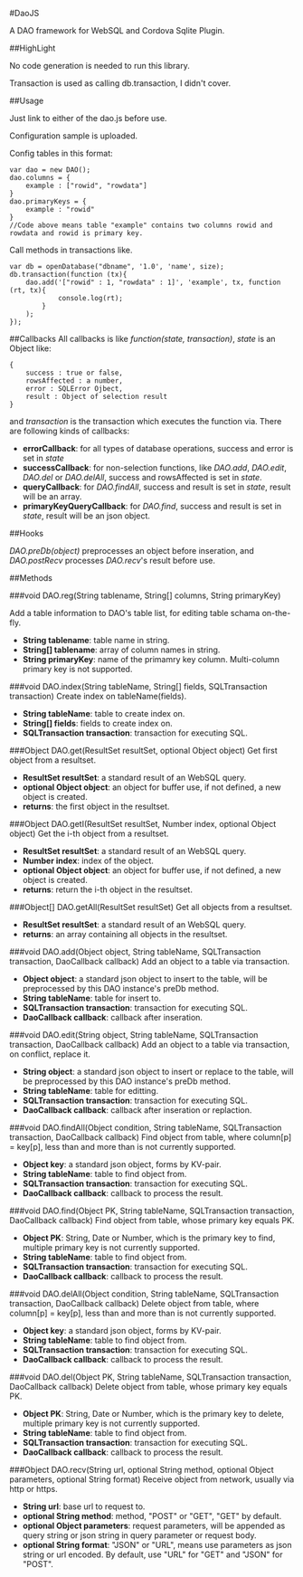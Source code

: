 #DaoJS

A DAO framework for WebSQL and Cordova Sqlite Plugin.

##HighLight

No code generation is needed to run this library.

Transaction is used as calling db.transaction, I didn't cover.


##Usage

Just link to either of the dao.js before use.

Configuration sample is uploaded.

Config tables in this format:

    var dao = new DAO();
    dao.columns = {
        example : ["rowid", "rowdata"]
    }
    dao.primaryKeys = {
        example : "rowid"
    }
    //Code above means table "example" contains two columns rowid and rowdata and rowid is primary key.

Call methods in transactions like.

    var db = openDatabase("dbname", '1.0', 'name', size);
    db.transaction(function (tx){
        dao.add('["rowid" : 1, "rowdata" : 1]', 'example', tx, function (rt, tx){
                console.log(rt);
            }
        );
    });

##Callbacks
All callbacks is like *function(state, transaction)*, *state* is an Object like:

    {
        success : true or false,
        rowsAffected : a number,
        error : SQLError Ojbect,
        result : Object of selection result
    }

and *transaction* is the transaction which executes the function via.
There are following kinds of callbacks:

+ **errorCallback**: for all types of database operations, success and error is set in *state*
+ **successCallback**: for non-selection functions, like *DAO.add*, *DAO.edit*, *DAO.del* or *DAO.delAll*, success and rowsAffected is set in *state*.
+ **queryCallback**: for *DAO.findAll*, success and result is set in *state*, result will be an array.
+ **primaryKeyQueryCallback**: for *DAO.find*, success and result is set in *state*, result will be an json object.

##Hooks

*DAO.preDb(object)* preprocesses an object before inseration, and *DAO.postRecv* processes *DAO.recv*'s result before use.

##Methods

###void DAO.reg(String tablename, String[] columns, String primaryKey)

Add a table information to DAO's table list, for editing table schama on-the-fly.

+ **String tablename**: table name in string.
+ **String[] tablename**: array of column names in string.
+ **String primaryKey**: name of the primamry key column. Multi-column primary key is not supported.


###void DAO.index(String tableName, String[] fields, SQLTransaction transaction)
Create index on tableName(fields).

+ **String tableName**: table to create index on.
+ **String[] fields**: fields to create index on.
+ **SQLTransaction transaction**: transaction for executing SQL.

###Object DAO.get(ResultSet resultSet, optional Object object)
Get first object from a resultset.

+ **ResultSet resultSet**: a standard result of an WebSQL query.
+ **optional Object object**: an object for buffer use, if not defined, a new object is created.
+ **returns**: the first object in the resultset.

###Object DAO.getI(ResultSet resultSet, Number index, optional Object object)
Get the i-th object from a resultset.

+ **ResultSet resultSet**: a standard result of an WebSQL query.
+ **Number index**: index of the object.
+ **optional Object object**: an object for buffer use, if not defined, a new object is created.
+ **returns**: return the i-th object in the resultset.

###Object[] DAO.getAll(ResultSet resultSet)
Get all objects from a resultset.

+ **ResultSet resultSet**: a standard result of an WebSQL query.
+ **returns**: an array containing all objects in the resultset.

###void DAO.add(Object object, String tableName, SQLTransaction transaction, DaoCallback callback)
Add an object to a table via transaction.

+ **Object object**: a standard json object to insert to the table, will be preprocessed by this DAO instance's preDb method.
+ **String tableName**: table for insert to.
+ **SQLTransaction transaction**: transaction for executing SQL.
+ **DaoCallback callback**: callback after inseration.

###void DAO.edit(String object, String tableName, SQLTransaction transaction, DaoCallback callback)
Add an object to a table via transaction, on conflict, replace it.

+ **String object**: a standard json object to insert or replace to the table, will be preprocessed by this DAO instance's preDb method.
+ **String tableName**: table for editting.
+ **SQLTransaction transaction**: transaction for executing SQL.
+ **DaoCallback callback**: callback after inseration or replaction.

###void DAO.findAll(Object condition, String tableName, SQLTransaction transaction, DaoCallback callback)
Find object from table, where column[p] = key[p], less than and more than is not currently supported.

+ **Object key**: a standard json object, forms by KV-pair.
+ **String tableName**: table to find object from.
+ **SQLTransaction transaction**: transaction for executing SQL.
+ **DaoCallback callback**: callback to process the result.

###void DAO.find(Object PK, String tableName, SQLTransaction transaction, DaoCallback callback)
Find object from table, whose primary key equals PK.

+ **Object PK**: String, Date or Number, which is the primary key to find, multiple primary key is not currently supported.
+ **String tableName**: table to find object from.
+ **SQLTransaction transaction**: transaction for executing SQL.
+ **DaoCallback callback**: callback to process the result.

###void DAO.delAll(Object condition, String tableName, SQLTransaction transaction, DaoCallback callback)
Delete object from table, where column[p] = key[p], less than and more than is not currently supported.

+ **Object key**: a standard json object, forms by KV-pair.
+ **String tableName**: table to find object from.
+ **SQLTransaction transaction**: transaction for executing SQL.
+ **DaoCallback callback**: callback to process the result.


###void DAO.del(Object PK, String tableName, SQLTransaction transaction, DaoCallback callback)
Delete object from table, whose primary key equals PK.

+ **Object PK**: String, Date or Number, which is the primary key to delete, multiple primary key is not currently supported.
+ **String tableName**: table to find object from.
+ **SQLTransaction transaction**: transaction for executing SQL.
+ **DaoCallback callback**: callback to process the result.

###Object DAO.recv(String url, optional String method, optional Object parameters, optional String format)
Receive object from network, usually via http or https.

+ **String url**: base url to request to.
+ **optional String method**: method, "POST" or "GET", "GET" by default.
+ **optional Object parameters**: request parameters, will be appended as query string or json string in query parameter or request body.
+ **optional String format**: "JSON" or "URL", means use parameters as json string or url encoded. By default, use "URL" for "GET" and "JSON" for "POST".


